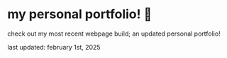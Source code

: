 # my personal portfolio! 🌌

check out my most recent webpage build; an updated personal portfolio! 

last updated: february 1st, 2025
